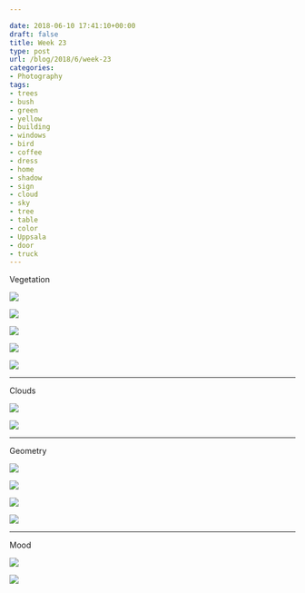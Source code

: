 ```yaml
---

date: 2018-06-10 17:41:10+00:00
draft: false
title: Week 23
type: post
url: /blog/2018/6/week-23
categories:
- Photography
tags:
- trees
- bush
- green
- yellow
- building
- windows
- bird
- coffee
- dress
- home
- shadow
- sign
- cloud
- sky
- tree
- table
- color
- Uppsala
- door
- truck
---
```


Vegetation



  
   ![](/images/2018-06-10-20186week-23/IMG_6589.jpg)

  

  
   ![](/images/2018-06-10-20186week-23/IMG_6594.jpg)

  

  
   ![](/images/2018-06-10-20186week-23/IMG_6604.jpg)

  

  
   ![](/images/2018-06-10-20186week-23/IMG_6605.jpg)

  

  
   ![](/images/2018-06-10-20186week-23/IMG_6646.jpg)

  



* * *

Clouds



  
   ![](/images/2018-06-10-20186week-23/IMG_6662.jpg)

  

  
   ![](/images/2018-06-10-20186week-23/IMG_6627.jpg)

  



* * *

Geometry



  
   ![](/images/2018-06-10-20186week-23/IMG_6591.jpg)

  

  
   ![](/images/2018-06-10-20186week-23/IMG_6593.jpg)

  

  
   ![](/images/2018-06-10-20186week-23/IMG_6624.jpg)

  

  
   ![](/images/2018-06-10-20186week-23/IMG_6632.jpg)

  



* * *

Mood



  
   ![](/images/2018-06-10-20186week-23/IMG_6602.jpg)

  

  
   ![](/images/2018-06-10-20186week-23/IMG_6629.jpg)

  


